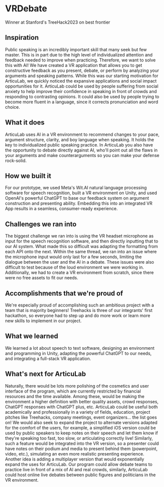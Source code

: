 # VRDebate
Winner at Stanford's TreeHack2023 on best frontier

## Inspiration
Public speaking is an incredibly important skill that many seek but few master. This is in part due to the high level of individualized attention and feedback needed to improve when practicing. Therefore, we want to solve this with AI! We have created a VR application that allows you to get constructive feedback as you present, debate, or perform by analyzing your arguments and speaking patterns. While this was our starting motivation for ArticuLab, we quickly noticed the expansive applications and social impact opportunities for it. ArticuLab could be used by people suffering from social anxiety to help improve their confidence in speaking in front of crowds and responding to contrasting opinions. It could also be used by people trying to become more fluent in a language, since it corrects pronunciation and word choice.

## What it does
ArticuLab uses AI in a VR environment to recommend changes to your pace, argument structure, clarity, and boy language when speaking. It holds the key to individualized public speaking practice. In ArticuLab you also have the opportunity to debate directly against AI, who'll point out all the flaws in your arguments and make counterarguments so you can make your defense rock-solid.

## How we built it
For our prototype, we used Meta's Wit.AI natural language processing software for speech recognition, built a VR environment on Unity, and used OpenAI's powerful ChatGPT to base our feedback system on argument construction and presenting ability. Embedding this into an integrated VR App results in a seamless, consumer-ready experience.

## Challenges we ran into
The biggest challenge we ran into is using the VR headset microphone as input for the speech recognition software, and then directly inputting that to our AI system. What made this so difficult was adapting the formatting from each API onto the next. Within the same thread, we ran into an issue where the microphone input would only last for a few seconds, limiting the dialogue between the user and the AI in a debate. These issues were also difficult to test because of the loud environment we were working in. Additionally, we had to create a VR environment from scratch, since there were no free assets to fit our needs.

## Accomplishments that we're proud of
We're especially proud of accomplishing such an ambitious project with a team that is majority beginners! Treehacks is three of our integrants' first hackathon, so everyone had to step up and do more work or learn more new skills to implement in our project.

## What we learned
We learned a lot about speech to text software, designing an environment and programming in Unity, adapting the powerful ChatGPT to our needs, and integrating a full-stack VR application.

## What's next for ArticuLab
Naturally, there would be lots more polishing of the cosmetics and user interface of the program, which are currently restricted by financial resources and the time available. Among these, would be making the environment a higher definition with better quality assets, crowd responses, ChatGPT responses with ChatGPT plus, etc. ArticuLab could be useful both academically and professionally in a variety of fields, education, project pitches like Treehacks, company meetings, event organizers… the list goes on! We would also seek to expand the project to alternate versions adapted for the comfort of the users, for example, a simplified iOS version could be used by public speakers to keep notes on their speech and let them know if they're speaking too fast, too slow, or articulating correctly live! Similarly, such a feature would be integrated into the VR version, so a presenter could have notes on their podium and media to present behind them (powerpoint, video, etc.), simulating an even more realistic presenting experience. Another idea is adding a multiplayer version that would exponentially expand the uses for ArticuLab. Our program could allow debate teams to practice live in front of a mix of AI and real crowds, similarly, ArticuLab could host online live debates between public figures and politicians in the VR environment.
